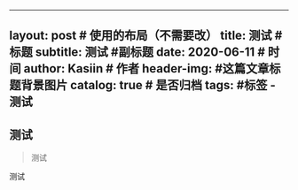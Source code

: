 
---
layout:     post   		# 使用的布局（不需要改）
title:      测试		# 标题 
subtitle:   测试 #副标题
date:       2020-06-11 			# 时间
author:     Kasiin 				# 作者
header-img:  	#这篇文章标题背景图片
catalog: true 						# 是否归档
tags:								#标签
    - 测试
---

## 测试
>测试

测试